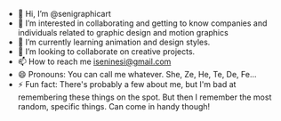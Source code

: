 - 👋 Hi, I’m @senigraphicart
- 👀 I’m interested in collaborating and getting to know companies and individuals related to graphic design and motion graphics
- 🌱 I’m currently learning animation and design styles.
- 💞️ I’m looking to collaborate on creative projects.
- 📫 How to reach me iseninesi@gmail.com
- 😄 Pronouns: You can call me whatever. She, Ze, He, Te, De, Fe...
- ⚡ Fun fact: There's probably a few about me, but I'm bad at remembering these things on the spot. But then I remember the most random, specific things. Can come in handy though!

<!---
senigraphicart/senigraphicart is a ✨ special ✨ repository because its `README.md` (this file) appears on your GitHub profile.
You can click the Preview link to take a look at your changes.
--->
